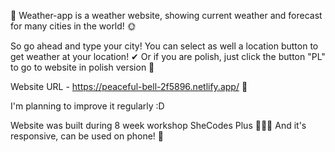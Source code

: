 💚 Weather-app is a weather website, showing current weather and forecast for many cities in the world! 🌞

So go ahead and type your city!
You can select as well a location button to get weather at your location! ✔
Or if you are polish, just click the button "PL" to go to website in polish version 🥂

Website URL - https://peaceful-bell-2f5896.netlify.app/ 💜

I'm planning to improve it regularly :D

Website was built during 8 week workshop SheCodes Plus 👩🏼‍💻
And it's responsive, can be used on phone! 📱
